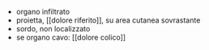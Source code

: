- organo infiltrato
- proietta, [[dolore riferito]], su area cutanea sovrastante
- sordo, non localizzato
- se organo cavo: [[dolore colico]]